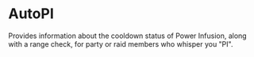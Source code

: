 # AutoPI

Provides information about the cooldown status of Power Infusion, along with a range check, for party or raid members who whisper you "PI".